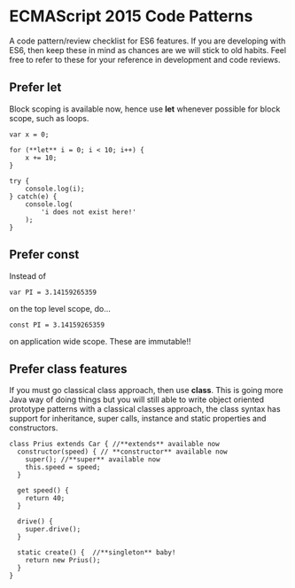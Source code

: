 # ECMAScript 2015 Code Patterns

A code pattern/review checklist for ES6 features. If you are developing with ES6, then keep these in mind as chances are we will stick to old habits. Feel free to refer to these for your reference in development and code reviews.

## Prefer let

Block scoping is available now, hence use **let** whenever possible for block scope, such as loops.

```
var x = 0;

for (**let** i = 0; i < 10; i++) {
    x += 10;
}

try {
	console.log(i);
} catch(e) {
	console.log(
		'i does not exist here!'
	);
}
```
## Prefer const

Instead of 

```
var PI = 3.14159265359
```
on the top level scope, do...

```
const PI = 3.14159265359
```
on application wide scope. These are immutable!!

## Prefer class features

If you must go classical class approach, then use **class**. This is going more Java way of doing things but you will still able to write object oriented prototype patterns with a classical classes approach, the class syntax has support for inheritance, super calls, instance and static properties and constructors.

```
class Prius extends Car { //**extends** available now
  constructor(speed) { // **constructor** available now
    super(); //**super** available now
    this.speed = speed;
  }

  get speed() {
    return 40;
  }

  drive() {
    super.drive();
  }

  static create() {  //**singleton** baby!
    return new Prius();
  }
}
```





